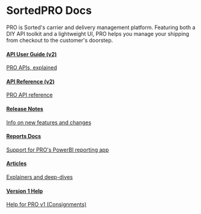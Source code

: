 <head>
    <link href="../fonts/css/all.css" rel="stylesheet"> 
</head>

<style type="text/css">
    .col-md-10 {
        width: 100%;
    }

    .sideaffix {
        display: none;
    }

    .subnav {
        display: none !important;
    }

    .page-stats {
        display: none !important;
    }
</style>

<div class="header-container">
    <h1 id="big-header" class="text--underlined text--header"><span>SortedPRO </span><span>Docs</span></h1>
    <p class="header-info">
        PRO is Sorted's carrier and delivery management platform. Featuring both a DIY API toolkit and a lightweight UI, PRO helps you manage your shipping from checkout to the customer's doorstep. 
    </p>
</div>
<div class="landing-container">
    <div class="global-spacer">
        <div class="landing-button-container">
            <div class="dual-quad">
                <a href="/pro/api/shipments/introduction.html" class="message-block">
                    <i class="fas fa-book"></i>
                    <h4>API User Guide (v2)</h4>
                    <p class="link-pink" href="/pro/api/shipments/introduction.html">PRO APIs, explained</p>
                </a>
                <a href="/pro/api/reference/index.html" class="message-block">
                    <i class="fas fa-code"></i>
                    <h4>API Reference (v2)</h4>
                    <p class="link-pink" href="/pro/api/reference/index.html">PRO API reference</p>
                </a>
                <a href="/pro/release-notes/index.html" class="message-block">
                    <i class="fas fa-exclamation-circle"></i>
                    <h4>Release Notes</h4>
                    <p class="link-pink" href="/pro/release-notes/index.html">Info on new features and changes</p>
                </a>
                <a href="/pro/reports/index.html" class="message-block">
                    <i class="fas fa-chart-bar"></i>
                    <h4>Reports Docs</h4>
                    <p class="link-pink" href="/pro/reports/index.html">Support for PRO's PowerBI reporting app</p>
                </a>
                <a href="/pro/how-to/articles.html" class="message-block">
                    <i class="fas fa-info-circle"></i>
                    <h4>Articles</h4>
                    <p class="link-pink" href="/pro/how-to/articles.html">Explainers and deep-dives</p>
                </a>                
                <a href="/pro/api/help/introduction.html" class="message-block">
                    <i class="fas fa-truck-loading"></i>
                    <h4>Version 1 Help</h4>
                    <p class="link-pink" href="/pro/api/help/introduction.html">Help for PRO v1 (Consignments)</p>
                </a>
            </div>
        </div>
    </div>
</div>